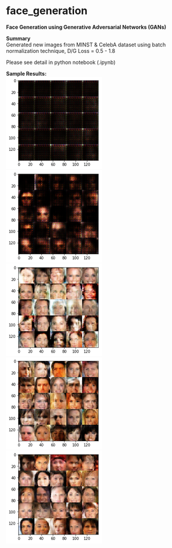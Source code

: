 # face_generation

**Face Generation using Generative Adversarial Networks (GANs)**  
  
**Summary**  
Generated new images from MINST & CelebA dataset using batch normalization technique, D/G Loss = 0.5 - 1.8  
  
Please see detail in python notebook (.ipynb)  
  
**Sample Results:**  
![sample_plot_1](./assets/sample_plot_1.png)  
![sample_plot_2](./assets/sample_plot_2.png)  
![sample_plot_3](./assets/sample_plot_3.png)  
![sample_plot_4](./assets/sample_plot_4.png)  
![sample_plot_5](./assets/sample_plot_5.png)  

